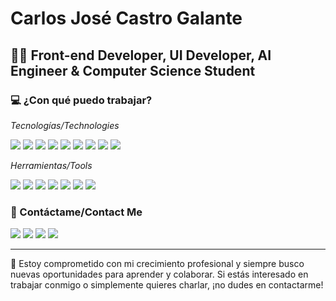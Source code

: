 <h1>Carlos José Castro Galante</h1>
<h2>👨‍💻 Front-end Developer, UI Developer, AI Engineer & Computer Science Student</h2>

<h3>💻 ¿Con qué puedo trabajar?</h3>
<div class="img-skills">
  <div class="technologies">
    <p><em>Tecnologías/Technologies</em></p>
    <img src="https://img.shields.io/badge/HTML5-E34F26?style=for-the-badge&logo=html5&logoColor=white"/>
    <img src="https://img.shields.io/badge/CSS3-1572B6?style=for-the-badge&logo=css3&logoColor=white"/>
    <img src="https://img.shields.io/badge/JavaScript-F7DF1E?style=for-the-badge&logo=javascript&logoColor=black"/>
    <img src="https://img.shields.io/badge/Bootstrap-563D7C?style=for-the-badge&logo=bootstrap&logoColor=white"/>
    <img src="https://img.shields.io/badge/Angular-DD0031?style=for-the-badge&logo=angular&logoColor=white"/>
    <img src="https://img.shields.io/badge/React-20232A?style=for-the-badge&logo=react&logoColor=61DAFB"/>
    <img src="https://img.shields.io/badge/React_Router-CA4245?style=for-the-badge&logo=react-router&logoColor=white"/>
    <img src="https://img.shields.io/badge/styled--components-DB7093?style=for-the-badge&logo=styled-components&logoColor=white"/>
    <img src="https://img.shields.io/badge/Material--UI-0081CB?style=for-the-badge&logo=material-ui&logoColor=white"/>
  </div>
  
  <div class="tools">
    <p><em>Herramientas/Tools</em></p>
    <img src="https://img.shields.io/badge/GIT-E44C30?style=for-the-badge&logo=git&logoColor=white"/>
    <img src="https://img.shields.io/badge/Bitbucket-0747a6?style=for-the-badge&logo=bitbucket&logoColor=white"/>
    <img src="https://img.shields.io/badge/Sourcetree-0052CC?style=for-the-badge&logo=Sourcetree&logoColor=white"/>
    <img src="https://img.shields.io/badge/Netlify-00C7B7?style=for-the-badge&logo=netlify&logoColor=white"/>
    <img src="https://img.shields.io/badge/Vercel-000000?style=for-the-badge&logo=vercel&logoColor=white"/>
    <img src="https://img.shields.io/badge/Slack-4A154B?style=for-the-badge&logo=slack&logoColor=white"/>
    <img src="https://img.shields.io/badge/Visual_Studio_Code-0078D4?style=for-the-badge&logo=visual%20studio%20code&logoColor=white"/>
  </div>
</div>

<h3>📩 Contáctame/Contact Me</h3>
<a href="https://carlosjcastrog.netlify.app"><img src="https://img.shields.io/badge/sitio_web-000000?style=for-the-badge&logo=About.me&logoColor=white"/></a>
<a href="mailto:hi.carlosjcastrog@gmail.com"><img src="https://img.shields.io/badge/Gmail-D14836?style=for-the-badge&logo=gmail&logoColor=white"/></a>
<a href="https://linktr.ee/carlosjcastrog"><img src="https://img.shields.io/badge/linktree-39E09B?style=for-the-badge&logo=linktree&logoColor=white"/></a>
<a href="https://www.linkedin.com/in/carlosjcastrog"><img src="https://img.shields.io/badge/LinkedIn-0077B5?style=for-the-badge&logo=linkedin&logoColor=white"/></a>

<hr>

<p>🌟 Estoy comprometido con mi crecimiento profesional y siempre busco nuevas oportunidades para aprender y colaborar. Si estás interesado en trabajar conmigo o simplemente quieres charlar, ¡no dudes en contactarme!</p>
